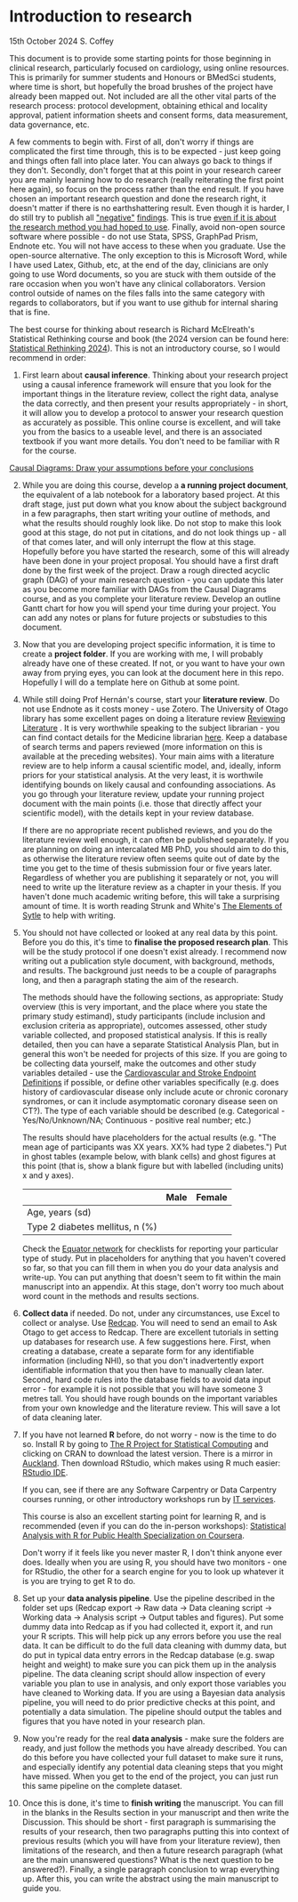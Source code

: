 # Introduction to research

15th October 2024
S. Coffey

This document is to provide some starting points for those beginning in clinical research, particularly focused on cardiology, using online resources. This is primarily for summer students and Honours or BMedSci students, where time is short, but hopefully the broad brushes of the project have already been mapped out. Not included are all the other vital parts of the research process: protocol development, obtaining ethical and locality approval, patient information sheets and consent forms, data measurement, data governance, etc.

A few comments to begin with. First of all, don't worry if things are complicated the first time through, this is to be expected - just keep going and things often fall into place later. You can always go back to things if they don't. Secondly, don't forget that at this point in your research career you are mainly learning how to do research (really reiterating the first point here again), so focus on the process rather than the end result. If you have chosen an important research question and done the research right, it doesn't matter if there is no earthshattering result. Even though it is harder, I do still try to publish all ["negative"](https://www.ahajournals.org/doi/full/10.1161/JAHA.115.002150) [findings](https://doi.org/10.3399/BJGPO.2022.0105). This is true [even if it is about the research method you had hoped to use](https://www.sciencedirect.com/science/article/pii/S2590086220300070). Finally, avoid non-open source software where possible - do not use Stata, SPSS, GraphPad Prism, Endnote etc. You will not have access to these when you graduate. Use the open-source alternative. The only exception to this is Microsoft Word, while I have used Latex, Github, etc, at the end of the day, clinicians are only going to use Word documents, so you are stuck with them outside of the rare occasion when you won't have any clinical collaborators. Version control outside of names on the files falls into the same category with regards to collaborators, but if you want to use github for internal sharing that is fine.

The best course for thinking about research is Richard McElreath's Statistical Rethinking course and book (the 2024 version can be found here: [Statistical Rethinking 2024](https://github.com/rmcelreath/stat_rethinking_2024)). This is not an introductory course, so I would recommend in order:

1. First learn about **causal inference**. Thinking about your research project using a causal inference framework will ensure that you look for the important things in the literature review, collect the right data, analyse the data correctly, and then present your results appropriately - in short, it will allow you to develop a protocol to answer your research question as accurately as possible. This online course is excellent, and will take you from the basics to a useable level, and there is an associated textbook if you want more details. You don't need to be familiar with R for the course.
   
[Causal Diagrams: Draw your assumptions before your conclusions](https://www.edx.org/learn/data-analysis/harvard-university-causal-diagrams-draw-your-assumptions-before-your-conclusions)

2. While you are doing this course, develop a **a running project document**, the equivalent of a lab notebook for a laboratory based project. At this draft stage, just put down what you know about the subject background in a few paragraphs, then start writing your outline of methods, and what the results should roughly look like. Do not stop to make this look good at this stage, do not put in citations, and do not look things up - all of that comes later, and will only interrupt the flow at this stage.  Hopefully before you have started the research, some of this will already have been done in your project proposal. You should have a first draft done by the first week of the project. Draw a rough directed acyclic graph (DAG) of your main research question - you can update this later as you become more familiar with DAGs from the Causal Diagrams course, and as you complete your literature review. Develop an outline Gantt chart for how you will spend your time during your project. You can add any notes or plans for future projects or substudies to this document.
   
4. Now that you are developing project specific information, it is time to create a **project folder**. If you are working with me, I will probably already have one of these created. If not, or you want to have your own away from prying eyes, you can look at the document here in this repo. Hopefully I will do a template here on Github at some point. 

5. While still doing Prof Hernán's course, start your **literature review**. Do not use Endnote as it costs money - use Zotero. 
The University of Otago library has some excellent pages on doing a literature review [Reviewing Literature](https://otago.libguides.com/thesisinformation/reviewing_literature) . It is very worthwhile speaking to the subject librarian - you can find contact details for the Medicine librarian [here](https://otago.libguides.com/medicine). Keep a database of search terms and papers reviewed (more information on this is available at the preceding websites). Your main aims with a literature review are to help inform a causal scientific model, and, ideally, inform priors for your statistical analysis. At the very least, it is worthwile identifying bounds on likely causal and confounding associations. As you go through your literature review, update your running project document with the main points (i.e. those that directly affect your scientific model), with the details kept in your review database. 

   If there are no appropriate recent published reviews, and you do the literature review well enough, it can often be published separately. If you are planning on doing an intercalated MB PhD, you should aim to do this, as otherwise the literature review often seems quite out of date by the time you get to the time of thesis submission four or five years later. Regardless of whether you are publishing it separately or not, you will need to write up the literature review as a chapter in your thesis. If you haven't done much academic writing before, this will take a surprising amount of time. It is worth reading Strunk and White's [The Elements of Sytle](https://faculty.washington.edu/heagerty/Courses/b572/public/StrunkWhite.pdf) to help with writing.

6. You should not have collected or looked at any real data by this point. Before you do this, it's time to **finalise the proposed research plan**. This will be the study protocol if one doesn't exist already. I recommend now writing out a publication style document, with background, methods, and results. The background just needs to be a couple of paragraphs long, and then a paragraph stating the aim of the research.

   The methods should have the following sections, as appropriate: Study overview (this is very important, and the place where you state the primary study estimand), study participants (include inclusion and exclusion criteria as appropriate), outcomes assessed, other study variable collected, and proposed statistical analysis. If this is really detailed, then you can have a separate Statistical Analysis Plan, but in general this won't be needed for projects of this size. If you are going to be collecting data yourself, make the outcomes and other study variables detailed - use the [Cardiovascular and Stroke Endpoint Definitions](https://www.ahajournals.org/doi/10.1161/CIRCULATIONAHA.117.033502) if possible, or define other variables specifically (e.g. does history of cardiovascular disease only include acute or chronic coronary syndromes, or can it include asymptomatic coronary disease seen on CT?). The type of each variable should be described (e.g. Categorical - Yes/No/Unknown/NA; Continuous - positive real number; etc.) 
  
   The results should have placeholders for the actual results (e.g. "The mean age of participants was XX years. XX% had type 2 diabetes.") Put in ghost tables (example below, with blank cells) and ghost figures at this point (that is, show a blank figure but with labelled (including units) x and y axes). 
   
   |  | Male | Female |
   | --- | ----------- | ----------- |
   | Age, years (sd) |  |   |
   | Type 2 diabetes mellitus, n (%) |  |   |

   Check the [Equator network](https://www.equator-network.org) for checklists for reporting your particular type of study. Put in placeholders for anything that you haven't covered so far, so that you can fill them in when you do your data analysis and write-up. You can put anything that doesn't seem to fit within the main manuscript into an appendix. At this stage, don't worry too much about word count in the methods and results sections.

8. **Collect data** if needed. Do not, under any circumstances, use Excel to collect or analyse. Use [Redcap](https://redcap.otago.ac.nz). You will need to send an email to Ask Otago to get access to Redcap. There are excellent tutorials in setting up databases for research use. A few suggestions here. First, when creating a database, create a separate form for any identifiable information (including NHI), so that you don't inadvertently export identifiable information that you then have to manually clean later. Second, hard code rules into the database fields to avoid data input error - for example it is not possible that you will have someone 3 metres tall. You should have rough bounds on the important variables from your own knowledge and the literature review. This will save a lot of data cleaning later. 

9. If you have not learned **R** before, do not worry - now is the time to do so. Install R by going to [The R Project for Statistical Computing](https://www.r-project.org) and clicking on CRAN to download the latest version. There is a mirror in [Auckland](https://cran.stat.auckland.ac.nz/). Then download RStudio, which makes using R much easier: [RStudio IDE](https://posit.co/downloads/). 

   If you can, see if there are any Software Carpentry or Data Carpentry courses running, or other introductory workshops run by [IT services](https://corpapp.otago.ac.nz/training/its/course/subject/workshops/).
   
   This course is also an excellent starting point for learning R, and is recommended (even if you can do the in-person workshops):
[Statistical Analysis with R for Public Health Specialization on Coursera](https://www.coursera.org/specializations/statistical-analysis-r-public-health).

   Don't worry if it feels like you never master R, I don't think anyone ever does. Ideally when you are using R, you should have two monitors - one for RStudio, the other for a search engine for you to look up whatever it is you are trying to get R to do.

10. Set up your **data analysis pipeline**. Use the pipeline described in the folder set ups (Redcap export -> Raw data -> Data cleaning script -> Working data -> Analysis script -> Output tables and figures). Put some dummy data into Redcap as if you had collected it, export it, and run your R scripts. This will help pick up any errors before you use the real data. It can be difficult to do the full data cleaning with dummy data, but do put in typical data entry errors in the Redcap database (e.g. swap height and weight) to make sure you can pick them up in the analysis pipeline. The data cleaning script should allow inspection of every variable you plan to use in analysis, and only export those variables you have cleaned to Working data. If you are using a Bayesian data analysis pipeline, you will need to do prior predictive checks at this point, and potentially a data simulation. The pipeline should output the tables and figures that you have noted in your research plan.
    
12. Now you're ready for the real **data analysis** - make sure the folders are ready, and just follow the methods you have already described. You can do this before you have collected your full dataset to make sure it runs, and especially identify any potential data cleaning steps that you might have missed. When you get to the end of the project, you can just run this same pipeline on the complete dataset.

13. Once this is done, it's time to **finish writing** the manuscript. You can fill in the blanks in the Results section in your manuscript and then write the Discussion. This should be short - first paragraph is summarising the results of your research, then two paragraphs putting this into context of previous results (which you will have from your literature review), then limitations of the research, and then a future research paragraph (what are the main unanswered questions? What is the next question to be answered?). Finally, a single paragraph conclusion to wrap everything up. After this, you can write the abstract using the main manuscript to guide you.




